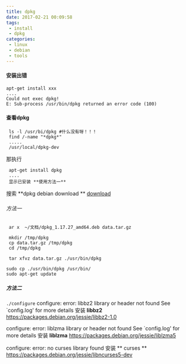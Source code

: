 ```yaml
---
title: dpkg
date: 2017-02-21 00:09:58
tags:
 - install
 - dpkg
categories:
 - linux 
 - debian
 - tools
---
```

#### 安装出错
```
apt-get install xxx
....
Could not exec dpkg!
E: Sub-process /usr/bin/dpkg returned an error code (100)
```
#### 查看dpkg
```
 ls -l /usr/bi/dpkg #什么没有呀！！！
 find /-name "*dpkg*"
 .....
 /usr/local/dpkg-dev
```
 
 那执行
```
 apt-get install dpkg  
 ....
 显示已安装 **使用方法一**
```

 搜索 **dpkg debian download **
 [download](https://packages.debian.org/jessie/dpkg)


###### 方法一
```
 ar x  ~/文档/dpkg_1.17.27_amd64.deb data.tar.gz
 
 mkdir /tmp/dpkg
 cp data.tar.gz /tmp/dpkg
 cd /tmp/dpkg
 
 tar xfvz data.tar.gz ./usr/bin/dpkg
 
sudo cp ./usr/bin/dpkg /usr/bin/
sudo apt-get update
```
#####  方法二

`./configure`
configure: error: libbz2 library or header not found
See `config.log' for more details
安装 **libbz2**
https://packages.debian.org/jessie/libbz2-1.0

configure: error: liblzma library or header not found
See `config.log' for more details
安装 **liblzma**
https://packages.debian.org/jessie/liblzma5

configure: error: no curses library found
安装 ** curses  **
https://packages.debian.org/jessie/libncurses5-dev

